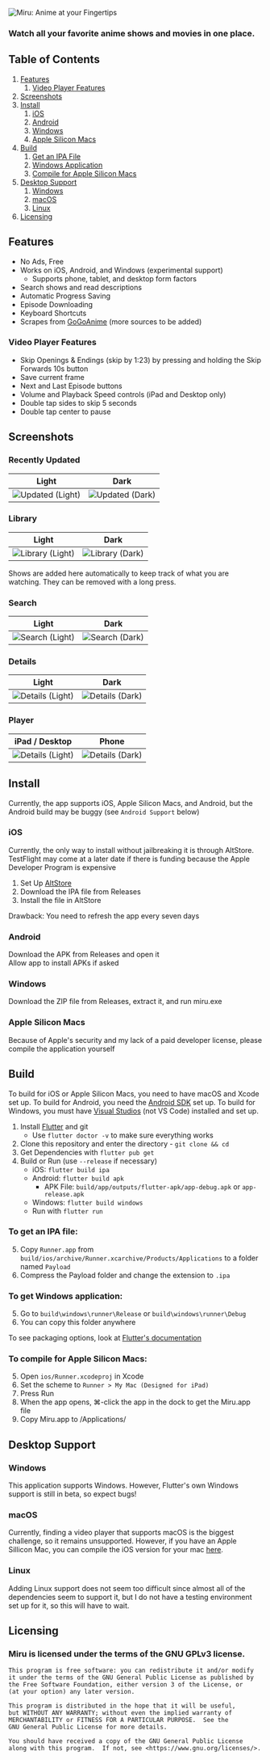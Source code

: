 ![Miru: Anime at your Fingertips](assets/banner/banner.png)

### Watch all your favorite anime shows and movies in one place.

## Table of Contents

1. [Features](#features)
    1. [Video Player Features](#video-player-features)
1. [Screenshots](#screenshots)
1. [Install](#install)
    1. [iOS](#ios)
    1. [Android](#android)
    1. [Windows](#windows-install)
    1. [Apple Silicon Macs](#apple-silicon-macs)
1. [Build](#build)
    1. [Get an IPA File](#to-get-an-ipa-file)
    1. [Windows Application](#to-get-windows-application)
    1. [Compile for Apple Silicon Macs](#to-compile-for-apple-silicon-macs)
1. [Desktop Support](#desktop-support)
   1. [Windows](#windows-notes)
   1. [macOS](#macos)
   1. [Linux](#linux)
1. [Licensing](#licensing)

## Features

- No Ads, Free
- Works on iOS, Android, and Windows (experimental support)
  - Supports phone, tablet, and desktop form factors
- Search shows and read descriptions
- Automatic Progress Saving
- Episode Downloading
- Keyboard Shortcuts
- Scrapes from [GoGoAnime](https://gogoanime.vc/) (more sources to be added)

### Video Player Features

- Skip Openings & Endings (skip by 1:23) by pressing and holding the Skip Forwards 10s button
- Save current frame
- Next and Last Episode buttons
- Volume and Playback Speed controls (iPad and Desktop only)
- Double tap sides to skip 5 seconds
- Double tap center to pause

## Screenshots

### Recently Updated
| Light | Dark |
| ----- | ---- |
| ![Updated (Light)](assets/screenshots/updated_l.png) | ![Updated (Dark)](assets/screenshots/updated_d.png) |

### Library
| Light | Dark |
| ----- | ---- |
| ![Library (Light)](assets/screenshots/library_l.png) | ![Library (Dark)](assets/screenshots/library_d.png) |

Shows are added here automatically to keep track of what you are watching. They can be removed with a long press.

### Search
| Light | Dark |
| ----- | ---- |
| ![Search (Light)](assets/screenshots/search_l.png) | ![Search (Dark)](assets/screenshots/search_d.png) |

### Details 
| Light | Dark |
| ----- | ---- |
| ![Details (Light)](assets/screenshots/details_l.png) | ![Details (Dark)](assets/screenshots/details_d.png) |

### Player 
| iPad / Desktop | Phone |
| ------------- | ----- |
| ![Details (Light)](assets/screenshots/player.png) | ![Details (Dark)](assets/screenshots/player_phone.png) |


## Install

Currently, the app supports iOS, Apple Silicon Macs, and Android, but the Android build may be buggy (see `Android Support` below)

### iOS

Currently, the only way to install without jailbreaking it is through AltStore. TestFlight may come at a later date if
there is funding because the Apple Developer Program is expensive

1. Set Up [AltStore](https://altstore.io/)
2. Download the IPA file from Releases
3. Install the file in AltStore

Drawback: You need to refresh the app every seven days

### Android

Download the APK from Releases and open it<br>
Allow app to install APKs if asked

<h3 id="windows-install">Windows</h3>

Download the ZIP file from Releases, extract it, and run miru.exe

### Apple Silicon Macs

Because
of Apple's security and my lack of a paid developer license, please compile the application yourself

## Build

To build for iOS or Apple Silicon Macs, you need to have macOS and Xcode set up. To build for Android, you need
the [Android SDK](https://developer.android.com/studio) set up. To build for Windows, you must have [Visual Studios](https://visualstudio.microsoft.com/downloads/) (not VS Code)
installed and set up.

1. Install [Flutter](https://flutter.dev/docs/get-started/install) and git
    - Use `flutter doctor -v` to make sure everything works
2. Clone this repository and enter the directory - `git clone && cd`
3. Get Dependencies with `flutter pub get`
4. Build or Run (use `--release` if necessary)
    - iOS: `flutter build ipa`
    - Android: `flutter build apk`
        - APK File: `build/app/outputs/flutter-apk/app-debug.apk` or `app-release.apk`
   - Windows: `flutter build windows`
   - Run with `flutter run`

### To get an IPA file:

5. Copy `Runner.app` from `build/ios/archive/Runner.xcarchive/Products/Applications` to a folder named `Payload`
6. Compress the Payload folder and change the extension to `.ipa`

### To get Windows application:

5. Go to `build\windows\runner\Release` or `build\windows\runner\Debug`
6. You can copy this folder anywhere

To see packaging options, look at [Flutter's documentation](https://flutter.dev/desktop#windows)

### To compile for Apple Silicon Macs:

5. Open `ios/Runner.xcodeproj` in Xcode
6. Set the scheme to `Runner > My Mac (Designed for iPad)`
7. Press Run
8. When the app opens, ⌘-click the app in the dock to get the Miru.app file
9. Copy Miru.app to /Applications/

## Desktop Support
<h3 id="windows-notes">Windows</h3>
This application supports Windows. However, Flutter's own Windows support is still in beta, so expect bugs!

### macOS
Currently, finding a video player that supports macOS is the biggest challenge, so it remains unsupported.
However, if you have an Apple Sillicon Mac, you can compile the iOS version for your mac [here](#to-compile-for-apple-silicon-macs).

### Linux
Adding Linux support does not seem too difficult since almost all of the dependencies seem to support it,
but I do not have a testing environment set up for it, so this will have to wait.

## Licensing
### Miru is licensed under the terms of the GNU GPLv3 license.
    This program is free software: you can redistribute it and/or modify
    it under the terms of the GNU General Public License as published by
    the Free Software Foundation, either version 3 of the License, or
    (at your option) any later version.

    This program is distributed in the hope that it will be useful,
    but WITHOUT ANY WARRANTY; without even the implied warranty of
    MERCHANTABILITY or FITNESS FOR A PARTICULAR PURPOSE.  See the
    GNU General Public License for more details.

    You should have received a copy of the GNU General Public License
    along with this program.  If not, see <https://www.gnu.org/licenses/>.

